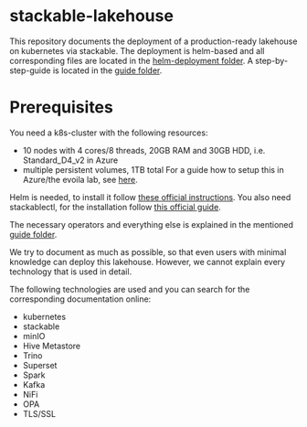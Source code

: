 # stackable-lakehouse
This repository documents the deployment of a production-ready lakehouse on kubernetes via stackable.
The deployment is helm-based and all corresponding files are located in the [helm-deployment folder](helm-deployment).
A step-by-step-guide is located in the [guide folder](guide).

# Prerequisites
You need a k8s-cluster with the following resources:
- 10 nodes with 4 cores/8 threads, 20GB RAM and 30GB HDD, i.e. Standard\_D4\_v2 in Azure
- multiple persistent volumes, 1TB total
For a guide how to setup this in Azure/the evoila lab, see [here](guide/setup_k8s.md).

Helm is needed, to install it follow [these official instructions](https://helm.sh/docs/intro/install/).
You also need stackablectl, for the installation follow [this official guide](https://docs.stackable.tech/management/stable/stackablectl/installation).

The necessary operators and everything else is explained in the mentioned [guide folder](guide).

We try to document as much as possible, so that even users with minimal knowledge can deploy this lakehouse. However, we cannot explain every technology that is used in detail.

The following technologies are used and you can search for the corresponding documentation online:
- kubernetes
- stackable
- minIO
- Hive Metastore
- Trino
- Superset
- Spark
- Kafka
- NiFi
- OPA
- TLS/SSL
